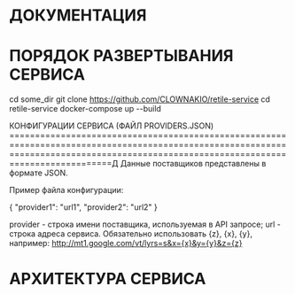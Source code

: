 ДОКУМЕНТАЦИЯ
======================================================================================================================================================================================

ПОРЯДОК РАЗВЕРТЫВАНИЯ СЕРВИСА
======================================================================================================================================================================================
cd some_dir
git clone https://github.com/CLOWNAKIO/retile-service
cd retile-service
docker-compose up --build


КОНФИГУРАЦИИ СЕРВИСА
(ФАЙЛ PROVIDERS.JSON)
======================================================================================================================================================================================Д
Данные поставщиков представлены в формате JSON.

Пример файла конфигурации:

{
  "provider1": "url1",
  "provider2": "url2"
}

provider - строка имени поставщика, используемая в API запросе;
url - строка адреса сервиса. Обязательно использовать {z}, {x}, {y}, например: http://mt1.google.com/vt/lyrs=s&x={x}&y={y}&z={z}


АРХИТЕКТУРА СЕРВИСА
======================================================================================================================================================================================





